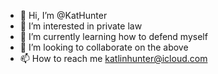 - 👋 Hi, I’m @KatHunter
- 👀 I’m interested in private law
- 🌱 I’m currently learning how to defend myself
- 💞️ I’m looking to collaborate on the above
- 📫 How to reach me katlinhunter@icloud.com

<!---
KatHunter/KatHunter is a ✨ special ✨ repository because its `README.md` (this file) appears on your GitHub profile.
You can click the Preview link to take a look at your changes.
--->
